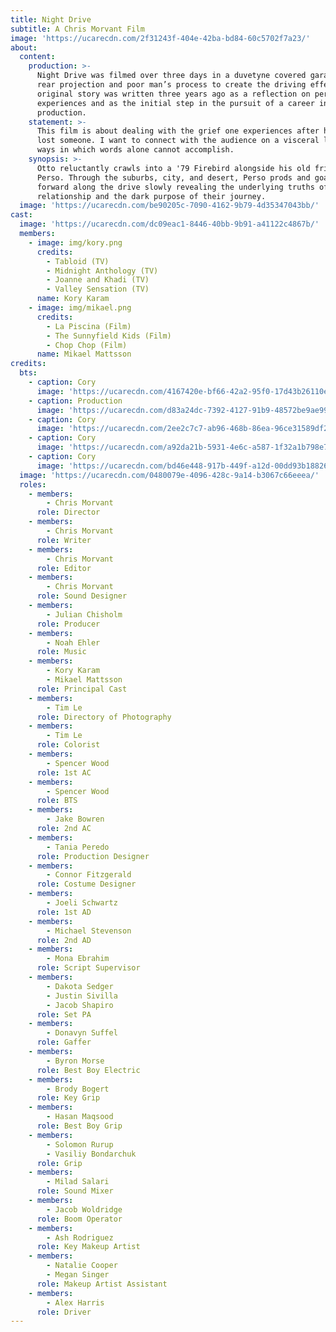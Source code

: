 ```yaml
---
title: Night Drive
subtitle: A Chris Morvant Film
image: 'https://ucarecdn.com/2f31243f-404e-42ba-bd84-60c5702f7a23/'
about:
  content:
    production: >-
      Night Drive was filmed over three days in a duvetyne covered garage using
      rear projection and poor man’s process to create the driving effect. The
      original story was written three years ago as a reflection on personal
      experiences and as the initial step in the pursuit of a career in film
      production.
    statement: >-
      This film is about dealing with the grief one experiences after having
      lost someone. I want to connect with the audience on a visceral level in
      ways in which words alone cannot accomplish.
    synopsis: >-
      Otto reluctantly crawls into a '79 Firebird alongside his old friend
      Perso. Through the suburbs, city, and desert, Perso prods and goads Otto
      forward along the drive slowly revealing the underlying truths of their
      relationship and the dark purpose of their journey.
  image: 'https://ucarecdn.com/be90205c-7090-4162-9b79-4d35347043bb/'
cast:
  image: 'https://ucarecdn.com/dc09eac1-8446-40bb-9b91-a41122c4867b/'
  members:
    - image: img/kory.png
      credits:
        - Tabloid (TV)
        - Midnight Anthology (TV)
        - Joanne and Khadi (TV)
        - Valley Sensation (TV)
      name: Kory Karam
    - image: img/mikael.png
      credits:
        - La Piscina (Film)
        - The Sunnyfield Kids (Film)
        - Chop Chop (Film)
      name: Mikael Mattsson
credits:
  bts:
    - caption: Cory
      image: 'https://ucarecdn.com/4167420e-bf66-42a2-95f0-17d43b26110e/'
    - caption: Production
      image: 'https://ucarecdn.com/d83a24dc-7392-4127-91b9-48572be9ae99/'
    - caption: Cory
      image: 'https://ucarecdn.com/2ee2c7c7-ab96-468b-86ea-96ce31589df2/'
    - caption: Cory
      image: 'https://ucarecdn.com/a92da21b-5931-4e6c-a587-1f32a1b798e7/'
    - caption: Cory
      image: 'https://ucarecdn.com/bd46e448-917b-449f-a12d-00dd93b18826/'
  image: 'https://ucarecdn.com/0480079e-4096-428c-9a14-b3067c66eeea/'
  roles:
    - members:
        - Chris Morvant
      role: Director
    - members:
        - Chris Morvant
      role: Writer
    - members:
        - Chris Morvant
      role: Editor
    - members:
        - Chris Morvant
      role: Sound Designer
    - members:
        - Julian Chisholm
      role: Producer
    - members:
        - Noah Ehler
      role: Music
    - members:
        - Kory Karam
        - Mikael Mattsson
      role: Principal Cast
    - members:
        - Tim Le
      role: Directory of Photography
    - members:
        - Tim Le
      role: Colorist
    - members:
        - Spencer Wood
      role: 1st AC
    - members:
        - Spencer Wood
      role: BTS
    - members:
        - Jake Bowren
      role: 2nd AC
    - members:
        - Tania Peredo
      role: Production Designer
    - members:
        - Connor Fitzgerald
      role: Costume Designer
    - members:
        - Joeli Schwartz
      role: 1st AD
    - members:
        - Michael Stevenson
      role: 2nd AD
    - members:
        - Mona Ebrahim
      role: Script Supervisor
    - members:
        - Dakota Sedger
        - Justin Sivilla
        - Jacob Shapiro
      role: Set PA
    - members:
        - Donavyn Suffel
      role: Gaffer
    - members:
        - Byron Morse
      role: Best Boy Electric
    - members:
        - Brody Bogert
      role: Key Grip
    - members:
        - Hasan Maqsood
      role: Best Boy Grip
    - members:
        - Solomon Rurup
        - Vasiliy Bondarchuk
      role: Grip
    - members:
        - Milad Salari
      role: Sound Mixer
    - members:
        - Jacob Woldridge
      role: Boom Operator
    - members:
        - Ash Rodriguez
      role: Key Makeup Artist
    - members:
        - Natalie Cooper
        - Megan Singer
      role: Makeup Artist Assistant
    - members:
        - Alex Harris
      role: Driver
---
```


